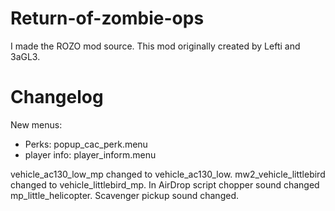 # Return-of-zombie-ops
I made the ROZO mod source. 
This mod originally created by Lefti and 3aGL3.
# Changelog 
New menus: 
- Perks: popup_cac_perk.menu
- player info: player_inform.menu

vehicle_ac130_low_mp changed to vehicle_ac130_low.
mw2_vehicle_littlebird changed to vehicle_littlebird_mp.
In AirDrop script chopper sound changed mp_little_helicopter.
Scavenger  pickup sound changed.
